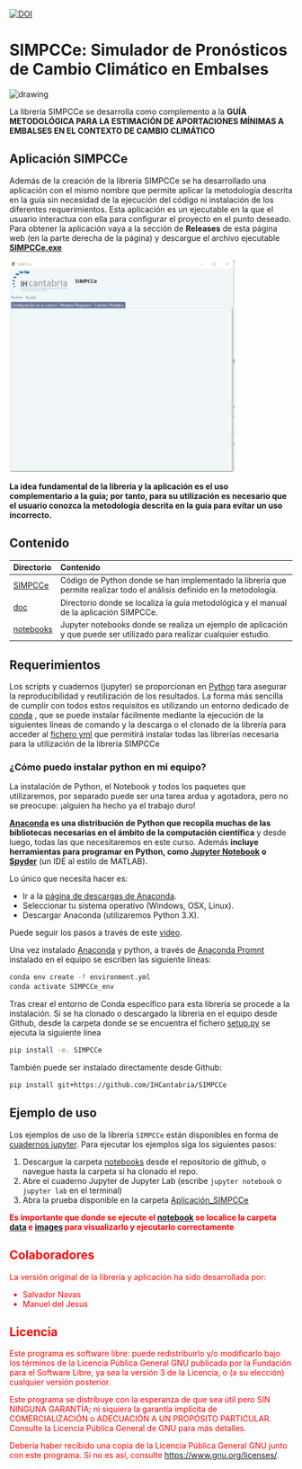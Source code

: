 [![DOI](https://zenodo.org/badge/DOI/10.5281/zenodo.7009927.svg)](https://doi.org/10.5281/zenodo.7009927)

# SIMPCCe: Simulador de Pronósticos de Cambio Climático en Embalses

<p float="left">
<img src="https://ihcantabria.com/wp-content/uploads/2020/07/Logo-IHCantabria-Universidad-Cantabria-cmyk.png" alt="drawing" width="240"/>
</p>

La librería SIMPCCe se desarrolla como complemento a la **GUÍA METODOLÓGICA PARA LA ESTIMACIÓN DE APORTACIONES MÍNIMAS A EMBALSES EN EL CONTEXTO DE CAMBIO CLIMÁTICO**

## Aplicación SIMPCCe
Además de la creación de la librería SIMPCCe se ha desarrollado una aplicación con el mismo nombre que permite aplicar la metodología descrita en la guía sin necesidad de la ejecución del código ni instalación de los diferentes requerimientos. Esta aplicación es un ejecutable en la que el usuario interactua con ella para configurar el proyecto en el punto deseado. Para obtener la aplicación vaya a la sección de **Releases** de esta página web (en la parte derecha de la página) y descargue el archivo ejecutable [**SIMPCCe.exe**](https://github.com/IHCantabria/SIMPCCe/releases/download/v1.0.0/SIMPCCe-Windows.exe)

<p float="left">
<img src="https://github.com/IHCantabria/SIMPCCe/blob/main/SIMPCCe.png" alt="drawing" width="400"/>
</p>

**La idea fundamental de la librería y la aplicación es el uso complementario a la guía; por tanto, para su utilización es necesario que el usuario conozca la metodología descrita en la guía para evitar un uso incorrecto.**

## Contenido
| Directorio | Contenido |
| :-------- | :------- |
|  [SIMPCCe](https://github.com/IHCantabria/SIMPCCe/tree/main/SIMPCCe) | Código de Python donde se han implementado la librería que permite realizar todo el análisis definido en la metodología.
| [doc](https://github.com/IHCantabria/SIMPCCe/tree/main/doc) | Directorio donde se localiza la guía metodológica y el manual de la aplicación SIMPCCe.
| [notebooks](https://github.com/IHCantabria/SIMPCCe/tree/main/notebooks) |  Jupyter notebooks donde se realiza un ejemplo de aplicación y que puede ser utilizado para realizar cualquier estudio.

## Requerimientos

Los scripts y cuadernos (jupyter) se proporcionan en [Python](https://www.python.org/) tara asegurar la reproducibilidad y reutilización de los resultados. La forma más sencilla de cumplir con todos estos requisitos es utilizando un entorno dedicado de [conda](https://docs.conda.io) , que se puede instalar fácilmente mediante la ejecución de la siguientes líneas de comando y la descarga o el clonado de la librería para acceder al [fichero  yml](https://github.com/IHCantabria/SIMPCCe/blob/main/environment.yml) que permitirá instalar todas las librerías necesaria para la utilización de la librería SIMPCCe

### ¿Cómo puedo instalar python en mi equipo?

La instalación de Python, el Notebook y todos los paquetes que utilizaremos, por separado puede ser una tarea ardua y agotadora, pero no se preocupe: ¡alguien ha hecho ya el trabajo duro!

__[Anaconda](https://continuum.io/anaconda/) es una distribución de Python que recopila muchas de las bibliotecas necesarias en el ámbito de la computación científica__ y desde luego, todas las que necesitaremos en este curso. Además __incluye herramientas para programar en Python, como [Jupyter Notebook](http://jupyter.org/) o [Spyder](https://github.com/spyder-ide/spyder#spyder---the-scientific-python-development-environment)__ (un IDE al estilo de MATLAB).

Lo único que necesita hacer es:

* Ir a la [página de descargas de Anaconda](http://continuum.io/downloads).
* Seleccionar tu sistema operativo (Windows, OSX, Linux).
* Descargar Anaconda (utilizaremos Python 3.X).

 Puede seguir los pasos a través de este [video](https://youtu.be/x4xegDME5C0?list=PLGBbVX_WvN7as_DnOGcpkSsUyXB1G_wqb).

Una vez instalado [Anaconda](https://continuum.io/anaconda/) y python, a través de [Anaconda Promnt](https://conda.io/projects/conda/en/latest/user-guide/getting-started.html) instalado en el equipo se escriben las siguiente líneas: 

```sh
conda env create -f environment.yml
conda activate SIMPCCe_env
```
Tras crear el entorno de Conda específico para esta librería se procede a la instalación.
Si se ha clonado o descargado la librería en el equipo desde Github, desde la carpeta donde se se encuentra el fichero [setup.py](https://github.com/IHCantabria/SIMPCCe/blob/main/setup.py) se ejecuta la siguiente línea
```sh
pip install -e. SIMPCCe
```
También puede ser instalado directamente desde Github:
```sh
pip install git+https://github.com/IHCantabria/SIMPCCe
```
## Ejemplo de uso

Los ejemplos de uso de la librería `SIMPCCe` están disponibles en forma de [cuadernos jupyter](https://github.com/IHCantabria/SIMPCCe/tree/main/notebooks). Para ejecutar los ejemplos siga los siguientes pasos:

1. Descargue la carpeta [notebooks](https://github.com/IHCantabria/SIMPCCe/tree/main/notebooks) desde el repositorio de github, o navegue hasta la carpeta si ha clonado el repo.
2. Abre el cuaderno Jupyter de Jupyter Lab (escribe `jupyter notebook` o `jupyter lab` en el terminal)
3. Abra la prueba disponible en la carpeta  [Aplicación_SIMPCCe](https://github.com/IHCantabria/SIMPCCe/blob/main/notebooks/Aplicaci%C3%B3n_SIMPCCe.ipynb)

<font color='red'><font color='red'>**Es importante que donde se ejecute el [notebook](https://github.com/IHCantabria/SIMPCCe/blob/main/notebooks/Aplicaci%C3%B3n_SIMPCCe.ipynb) se localice la carpeta [data](https://github.com/IHCantabria/SIMPCCe/tree/main/notebooks/data) e [images](https://github.com/IHCantabria/SIMPCCe/tree/main/notebooks/images) para visualizarlo y ejecutarlo correctamente**

## Colaboradores
La versión original de la librería y aplicación ha sido desarrollada por:

+ Salvador Navas
+ Manuel del Jesus

## Licencia

Este programa es software libre: puede redistribuirlo y/o modificarlo bajo los términos de la Licencia Pública General GNU publicada por la Fundación para el Software Libre, ya sea la versión 3 de la Licencia, o (a su elección) cualquier versión posterior.

Este programa se distribuye con la esperanza de que sea útil pero SIN NINGUNA GARANTÍA; ni siquiera la garantía implícita de COMERCIALIZACIÓN o ADECUACIÓN A UN PROPÓSITO PARTICULAR.  Consulte la Licencia Pública General de GNU para más detalles.

Debería haber recibido una copia de la Licencia Pública General GNU junto con este programa.  Si no es así, consulte <https://www.gnu.org/licenses/>.
